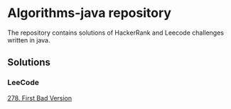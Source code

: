 # Algorithms-java repository

The repository contains solutions of HackerRank and Leecode challenges
written in java.

## Solutions

### LeeCode

[278. First Bad Version](src/test/java/leecode/FirstBadVersionTest.java)